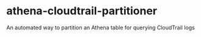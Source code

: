 # athena-cloudtrail-partitioner
An automated way to partition an Athena table for querying CloudTrail logs
